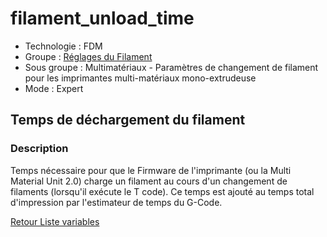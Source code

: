 # filament_unload_time

* Technologie : FDM
* Groupe : [Réglages du Filament](../filament_settings/filament_settings.md)
* Sous groupe : Multimatériaux - Paramètres de changement de filament pour les imprimantes multi-matériaux mono-extrudeuse
* Mode : Expert

## Temps de déchargement du filament

### Description

Temps nécessaire pour que le Firmware de l'imprimante (ou la Multi Material Unit 2.0) charge un filament au cours d'un changement de filaments (lorsqu'il exécute le T code).
Ce temps est ajouté au temps total d'impression par l'estimateur de temps du G-Code.

[Retour Liste variables](variable_list.md)
